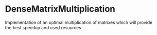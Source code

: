 # DenseMatrixMultiplication
Implementation of an optimal multiplication of matrixes which will provide the best speedup and used resources 
